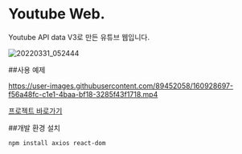 # Youtube Web.

Youtube API data V3로 만든 유튜브 웹입니다.

![20220331_052444](https://user-images.githubusercontent.com/89452058/160924615-94288590-5377-4949-9f9e-3b0a4adaf4e5.png)

##사용 예제

https://user-images.githubusercontent.com/89452058/160928697-f56a48fc-c1e1-4baa-bf18-3285f43f1718.mp4

[프로젝트 바로가기](https://junheelee96.github.io/react-youtube/)

##개발 환경 설치

```
npm install axios react-dom
```
